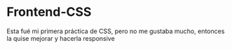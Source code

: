 # Frontend-CSS

Esta fué mi primera práctica de CSS, pero no me gustaba mucho, entonces la quise mejorar y hacerla responsive 
